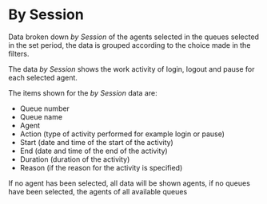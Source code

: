 # By Session

Data broken down *by Session* of the agents selected in the queues
selected in the set period, the data is grouped according to
the choice made in the filters.

The data *by Session* shows the work activity of login, logout
and pause for each selected agent.

The items shown for the *by Session* data are:

- Queue number
- Queue name
- Agent
- Action (type of activity performed for example login or pause)
- Start (date and time of the start of the activity)
- End (date and time of the end of the activity)
- Duration (duration of the activity)
- Reason (if the reason for the activity is specified)

If no agent has been selected, all data will be shown
agents, if no queues have been selected, the
agents of all available queues
